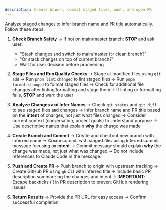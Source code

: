 ```yaml
---
description: Create branch, commit staged files, push, and open PR
---
```


Analyze staged changes to infer branch name and PR title automatically. Follow these steps:

1. **Check Branch Safety**
   → If not on main/master branch: **STOP** and ask user:
   - "Stash changes and switch to main/master for clean branch?"
   - "Or stack changes on top of current branch?"
   - Wait for user decision before proceeding

2. **Stage Files and Run Quality Checks**
   → Stage all modified files using `git add`
   → Run `pnpm lint:changed` to lint staged files
   → Run `pnpm format:changed` to format staged files
   → Check for additional file changes after linting/formatting and stage them
   → If linting or formatting fails, **STOP** and warn the user

3. **Analyze Changes and Infer Names**
   → Check `git status` and `git diff` to see staged files and changes
   → Infer branch name and PR title based on the **intent** of changes, not just what files changed
   → Consider current context (conversation, project goals) to understand purpose
   → Use descriptive names that explain **why** the change was made

4. **Create Branch and Commit**
   → Create and checkout new branch with inferred name
   → Create commit with staged files using inferred commit message focusing on **intent**
   → Commit message should explain **why** the change was made, not just what was changed
   → Do not include references to Claude Code in the message.

5. **Push and Create PR**
   → Push branch to origin with upstream tracking
   → Create GitHub PR using `gh` CLI with inferred title
   → Include basic PR description summarizing the changes and intent
   → **IMPORTANT**: Escape backticks (`) in PR description to prevent GitHub rendering issues

6. **Return Results**
   → Provide the PR URL for easy access
   → Confirm successful completion
